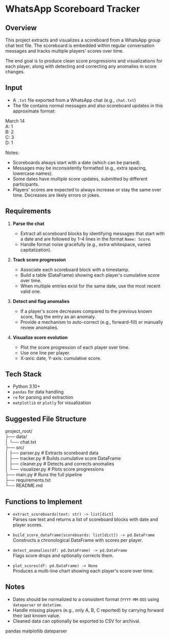 # WhatsApp Scoreboard Tracker

## Overview

This project extracts and visualizes a scoreboard from a WhatsApp group chat text file. The scoreboard is embedded within regular conversation messages and tracks multiple players' scores over time.

The end goal is to produce clean score progressions and visualizations for each player, along with detecting and correcting any anomalies in score changes.

## Input

- A `.txt` file exported from a WhatsApp chat (e.g., `chat.txt`)
- The file contains normal messages and also scoreboard updates in this approximate format:

March 14  
A: 1  
B: 2  
C: 3  
D: 1  

Notes:
- Scoreboards always start with a date (which can be parsed).
- Messages may be inconsistently formatted (e.g., extra spacing, lowercase names).
- Some dates have multiple score updates, submitted by different participants.
- Players' scores are expected to always increase or stay the same over time. Decreases are likely errors or jokes.

## Requirements

1. **Parse the chat**
   - Extract all scoreboard blocks by identifying messages that start with a date and are followed by 1–4 lines in the format `Name: Score`.
   - Handle format noise gracefully (e.g., extra whitespace, varied capitalization).

2. **Track score progression**
   - Associate each scoreboard block with a timestamp.
   - Build a table (DataFrame) showing each player's cumulative score over time.
   - When multiple entries exist for the same date, use the most recent valid one.

3. **Detect and flag anomalies**
   - If a player's score decreases compared to the previous known score, flag the entry as an anomaly.
   - Provide a mechanism to auto-correct (e.g., forward-fill) or manually review anomalies.

4. **Visualize score evolution**
   - Plot the score progression of each player over time.
   - Use one line per player.
   - X-axis: date, Y-axis: cumulative score.

## Tech Stack

- Python 3.10+
- `pandas` for data handling
- `re` for parsing and extraction
- `matplotlib` or `plotly` for visualization

## Suggested File Structure

project_root/  
├── data/  
│   └── chat.txt  
├── src/  
│   ├── parser.py         # Extracts scoreboard data  
│   ├── tracker.py        # Builds cumulative score DataFrame  
│   ├── cleaner.py        # Detects and corrects anomalies  
│   └── visualizer.py     # Plots score progressions  
├── main.py               # Runs the full pipeline  
├── requirements.txt  
└── README.md

## Functions to Implement

- `extract_scoreboards(text: str) -> list[dict]`  
  Parses raw text and returns a list of scoreboard blocks with date and player scores.

- `build_score_dataframe(scoreboards: list[dict]) -> pd.DataFrame`  
  Constructs a chronological DataFrame with scores per player.

- `detect_anomalies(df: pd.DataFrame) -> pd.DataFrame`  
  Flags score drops and optionally corrects them.

- `plot_scores(df: pd.DataFrame) -> None`  
  Produces a multi-line chart showing each player's score over time.

## Notes

- Dates should be normalized to a consistent format (`YYYY-MM-DD`) using `dateparser` or `datetime`.
- Handle missing players (e.g., only A, B, C reported) by carrying forward their last known value.
- Cleaned data can optionally be exported to CSV for archival.

pandas
matplotlib
dateparser
